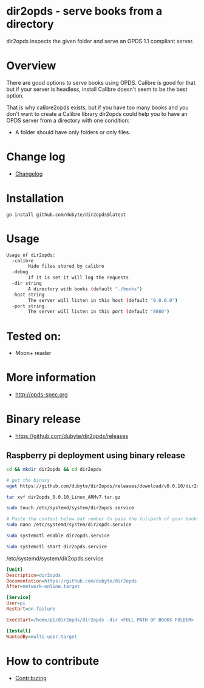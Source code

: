 # dir2opds - serve books from a directory
 dir2opds inspects the given folder and serve an OPDS 1.1 compliant server.

# Overview
 There are good options to serve books using OPDS. Calibre is good for
 that but if your server is headless, install Calibre doesn't seem to
 be the best option.

 That is why calibre2opds exists, but if you have too many books and
 you don't want to create a Calibre library dir2opds could help you to
 have an OPDS server from a directory with one condition:

 - A folder should have only folders or only files.

# Change log
  - [Changelog](CHANGELOG.md)

# Installation
    go install github.com/dubyte/dir2opds@latest

# Usage
```bash
Usage of dir2opds:
  -calibre
    	Hide files stored by calibre
  -debug
    	If it is set it will log the requests
  -dir string
    	A directory with books (default "./books")
  -host string
    	The server will listen in this host (default "0.0.0.0")
  -port string
    	The server will listen in this port (default "8080")

```

# Tested on:
   - Moon+ reader

# More information
  - http://opds-spec.org

# Binary release
  - https://github.com/dubyte/dir2opds/releases


## Raspberry pi deployment using binary release
```bash
cd && mkdir dir2opds && cd dir2opds

# get the binary
wget https://github.com/dubyte/dir2opds/releases/download/v0.0.10/dir2opds_0.0.10_Linux_ARMv7.tar.gz

tar xvf dir2opds_0.0.10_Linux_ARMv7.tar.gz

sudo touch /etc/systemd/system/dir2opds.service

# Paste the content below but rember to pass the fullpath of your books in -dir
sudo nano /etc/systemd/system/dir2opds.service

sudo systemctl enable dir2opds.service

sudo systemctl start dir2opds.service
```

/etc/systemd/system/dir2opds.service
```ini
[Unit]
Description=dir2opds
Documentation=https://github.com/dubyte/dir2opds
After=network-online.target

[Service]
User=pi
Restart=on-failure

ExecStart=/home/pi/dir2opds/dir2opds -dir <FULL PATH OF BOOKS FOLDER> -port 8080

[Install]
WantedBy=multi-user.target
```

# How to contribute
  - [Contributing](CONTRIBUTING.md)
